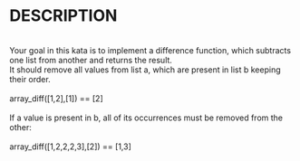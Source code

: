 # DESCRIPTION

<br>
Your goal in this kata is to implement a difference function, which subtracts one list from another and returns the result.
<br>
It should remove all values from list a, which are present in list b keeping their order.
<br><br>
array_diff([1,2],[1]) == [2]
<br><br>
If a value is present in b, all of its occurrences must be removed from the other:
<br><br>
array_diff([1,2,2,2,3],[2]) == [1,3]
